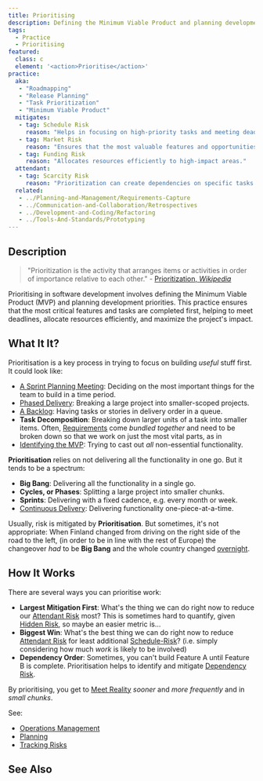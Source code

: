 ```yaml
---
title: Prioritising
description: Defining the Minimum Viable Product and planning development priorities.
tags: 
  - Practice
  - Prioritising
featured: 
  class: c
  element: '<action>Prioritise</action>'
practice:
  aka: 
   - "Roadmapping"
   - "Release Planning"
   - "Task Prioritization"
   - "Minimum Viable Product"
  mitigates:
   - tag: Schedule Risk
     reason: "Helps in focusing on high-priority tasks and meeting deadlines."
   - tag: Market Risk
     reason: "Ensures that the most valuable features and opportunities are addressed first."
   - tag: Funding Risk
     reason: "Allocates resources efficiently to high-impact areas."
  attendant:
   - tag: Scarcity Risk
     reason: "Prioritization can create dependencies on specific tasks or features."
  related:
   - ../Planning-and-Management/Requirements-Capture
   - ../Communication-and-Collaboration/Retrospectives
   - ../Development-and-Coding/Refactoring
   - ../Tools-And-Standards/Prototyping
---
```


<PracticeIntro details={frontMatter} /> 

## Description

> "Prioritization is the activity that arranges items or activities in order of importance relative to each other." - [Prioritization, _Wikipedia_](https://en.wikipedia.org/wiki/Prioritization)

Prioritising in software development involves defining the Minimum Viable Product (MVP) and planning development priorities. This practice ensures that the most critical features and tasks are completed first, helping to meet deadlines, allocate resources efficiently, and maximize the project's impact.

## What It It?

Prioritisation is a key process in trying to focus on building _useful_ stuff first.   It could look like:

 - [A Sprint Planning Meeting](Agile): Deciding on the most important things for the team to build in a time period.
 - [Phased Delivery](Waterfall): Breaking a large project into smaller-scoped projects.
 - [A Backlog](Lean): Having tasks or stories in delivery order in a queue.
 - **Task Decomposition**:  Breaking down larger units of a task into smaller items.  Often, [Requirements](Requirements-Capture) come _bundled together_ and need to be broken down so that we work on just the most vital parts, as in
 - [Identifying the MVP](https://en.wikipedia.org/wiki/Minimum_viable_product): Trying to cast out _all_ non-essential functionality.    
 
**Prioritisation** relies on not delivering all the functionality in one go.  But it tends to be a spectrum:

- **Big Bang**:  Delivering all the functionality in a single go.
- **Cycles, or Phases**:  Splitting a large project into smaller chunks.
- **Sprints**: Delivering with a fixed cadence, e.g. every month or week.
- [Continuous Delivery](DevOps): Delivering functionality one-piece-at-a-time.

Usually, risk is mitigated by **Prioritisation**.  But sometimes, it's not appropriate:  When Finland changed from driving on the right side of the road to the left, (in order to be in line with the rest of Europe) the changeover _had_ to be **Big Bang** and the whole country changed [overnight](https://en.wikipedia.org/wiki/Dagen_H).

## How It Works

There are several ways you can prioritise work:

- **Largest Mitigation First**:  What's the thing we can do right now to reduce our [Attendant Risk](/thinking/Glossary.md#attendant-risk) most?  This is sometimes hard to quantify, given [Hidden Risk](/thinking/Glossary.md#hidden-risk), so maybe an easier metric is...
- **Biggest Win**:  What's the best thing we can do right now to reduce [Attendant Risk](/thinking/Glossary.md#attendant-risk) for least additional [Schedule-Risk](/tags/Schedule-Risk)?  (i.e. simply considering how much *work* is likely to be involved)
- **Dependency Order**:  Sometimes, you can't build Feature A until Feature B is complete.   Prioritisation helps to identify and mitigate [Dependency Risk](/tags/Dependency-Risk).

By prioritising, you get to [Meet Reality](/thinking/Meeting-Reality.md) _sooner_ and _more frequently_ and in _small chunks_.


See:
 - [Operations Management](/risks/Operational-Risk.md#operations-management)
 - [Planning](/risks/Operational-Risk.md#planning)
 - [Tracking Risks](/thinking/Track-Risk.md#visualising-risks)


## See Also

<TagList tag="Prioritising" />
